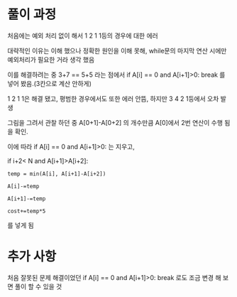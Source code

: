 # 풀이  과정

처음에는 예외 처리 없이 해서 1 2 1 1등의 경우에 대한 에러

대략적인 이유는 이해 했으나 정확한 원인을 이해 못해, while문의 마지막 연산 시에만 예외처리가 필요한 거라 생각 했음 

이를 해결하려는 중 3+7 == 5+5 라는 점에서 if A[i] == 0 and A[i+1]>0: break 를 넣어 봤음.(3칸으로 계산 안하게)

1 2 1 1은 해결 됐고, 평범한 경우에서도 또한 에러 안뜸, 하지만 3 4 2 1등에서 오차 발생

그림을 그려서 관찰 하던 중 A[0+1]-A[0+2] 의 개수만큼 A[0]에서 2번 연산이 수행 됨을 확인.

이에 따라 if A[i] == 0 and A[i+1]>0: 는 지우고,

  if i+2< N and A[i+1]>A[i+2]:
    
    temp = min(A[i], A[i+1]-A[i+2])
    
    A[i]-=temp
    
    A[i+1]-=temp
    
    cost+=temp*5
    
를 넣게 됨

# 추가 사항

처음 잘못된 문제 해결이었던 if A[i] == 0 and A[i+1]>0: break 로도 조금 변경 해 보면 풀이 할 수 있을 것 
